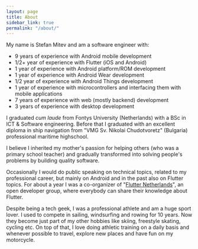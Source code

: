 ```yaml
---
layout: page
title: About
sidebar_link: true
permalink: "/about/"
---
```


My name is Stefan Mitev and am a software engineer with: 
 * 9 years of experience with Android mobile development
 * 1/2+ year of experience with Flutter (iOS and Android)
 * 1 year of experience with Android platform/ROM development
 * 1 year of experience with Android Wear development
 * 1/2 year of experience with Android Things development
 * 1 year of experience with microcontrollers and interfacing them with mobile applications
 * 7 years of experience with web (mostly backend) development
 * 3 years of experience with desktop development
 
I graduated _cum laude_ from Fontys University (Netherlands) with a BSc in ICT & Software engineering. Before that I graduated with an excellent diploma in ship navigation from "VMG Sv. Nikolai Chudotvoretz" (Bulgaria) professional maritime highschool.

I believe I inherited my mother's passion for helping others (who was a primary school teacher) and gradually transformed into solving people's problems by building quality software.

Occasionally I would do public speaking on technical topics, related to my professional career, but mainly on Android and in the past also on Flutter topics. For about a year I was a co-organizer of "[Flutter Netherlands](https://www.meetup.com/FlutterNL/)", an open developer group, where everybody can share their knowledge about Flutter.

Despite being a tech geek, I was a professional athlete and am a huge sport lover. I used to compete in sailing, windsurfing and rowing for 10 years. Now they become just part of my other hobbies like skiing, freestyle skating, cycling etc. On top of that, I love doing athletic training on a daily basis and whenever possible to travel, explore new places and have fun on my motorcycle.